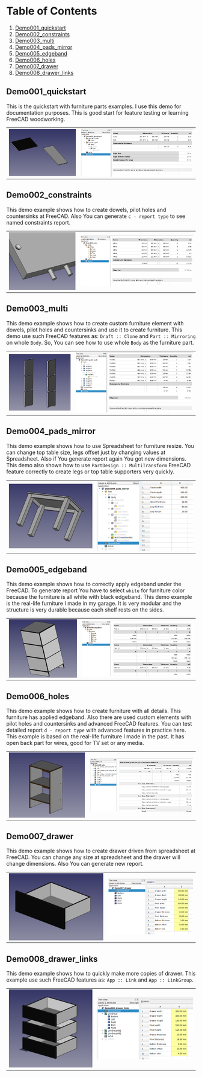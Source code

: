 # Table of Contents

1. [Demo001_quickstart](#demo001_quickstart)
2. [Demo002_constraints](#demo002_constraints)
3. [Demo003_multi](#demo003_multi)
4. [Demo004_pads_mirror](#demo004_pads_mirror)
5. [Demo005_edgeband](#demo005_edgeband)
6. [Demo006_holes](#demo006_holes)
7. [Demo007_drawer](#demo007_drawer)
8. [Demo008_drawer_links](#demo008_drawer_links)


## Demo001_quickstart

This is the quickstart with furniture parts examples. I use this demo for documentation purposes. This is good start for feature testing or learning FreeCAD woodworking.

|   |   |
|---|---|
| ![Demo001](https://raw.githubusercontent.com/dprojects/getDimensions/master/Demo/Screenshots/Demo001/001.png) | ![Demo001](https://raw.githubusercontent.com/dprojects/getDimensions/master/Demo/Screenshots/Demo001/002.png) |

## Demo002_constraints

This demo example shows how to create dowels, pilot holes and countersinks at FreeCAD. Also You can generate `c - report type` to see named constraints report.

|   |   |
|---|---|
| ![Demo002](https://raw.githubusercontent.com/dprojects/getDimensions/master/Demo/Screenshots/Demo002/001.png) | ![Demo002](https://raw.githubusercontent.com/dprojects/getDimensions/master/Demo/Screenshots/Demo002/002.png) |

## Demo003_multi

This demo example shows how to create custom furniture element with dowels, pilot holes and countersinks and use it to create furniture. This demo use such FreeCAD features as: `Draft :: Clone` and `Part :: Mirroring` on whole `Body`. So, You can see how to use whole `Body` as the furniture part.

|   |   |
|---|---|
| ![Demo003](https://raw.githubusercontent.com/dprojects/getDimensions/master/Demo/Screenshots/Demo003/001.png) | ![Demo003](https://raw.githubusercontent.com/dprojects/getDimensions/master/Demo/Screenshots/Demo003/002.png) |

## Demo004_pads_mirror

This demo example shows how to use Spreadsheet for furniture resize. You can change top table size, legs offset just by changing values at Spreadsheet. Also if You generate report again You got new dimensions. This demo also shows how to use `PartDesign :: MultiTransform` FreeCAD feature correctly to create legs or top table supporters very quickly.

|   |   |
|---|---|
| ![Demo004](https://raw.githubusercontent.com/dprojects/getDimensions/master/Demo/Screenshots/Demo004/001.png) | ![Demo004](https://raw.githubusercontent.com/dprojects/getDimensions/master/Demo/Screenshots/Demo004/002.png) |

## Demo005_edgeband

This demo example shows how to correctly apply edgeband under the FreeCAD. To generate report You have to select `white` for furniture color because the furniture is all white with black edgeband. This demo example is the real-life furniture I made in my garage. It is very modular and the structure is very durable because each shelf rests on the sides.

|   |   |
|---|---|
| ![Demo005](https://raw.githubusercontent.com/dprojects/getDimensions/master/Demo/Screenshots/Demo005/001.png) | ![Demo005](https://raw.githubusercontent.com/dprojects/getDimensions/master/Demo/Screenshots/Demo005/002.png) |

## Demo006_holes

This demo example shows how to create furniture with all details. This furniture has applied edgeband. Also there are used custom elements with pilot holes and countersinks and advanced FreeCAD features. You can test detailed report `d - report type` with advanced features in practice here. This example is based on the real-life furniture I made in the past. It has open back part for wires, good for TV set or any media.

|   |   |
|---|---|
| ![Demo006](https://raw.githubusercontent.com/dprojects/getDimensions/master/Demo/Screenshots/Demo006/001.png) | ![Demo006](https://raw.githubusercontent.com/dprojects/getDimensions/master/Demo/Screenshots/Demo006/002.png) |

## Demo007_drawer

This demo example shows how to create drawer driven from spreadsheet at FreeCAD. You can change any size at spreadsheet and the drawer will change dimensions. Also You can generate new report.

|   |   |
|---|---|
| ![Demo007](https://raw.githubusercontent.com/dprojects/getDimensions/master/Demo/Screenshots/Demo007/001.png) | ![Demo007](https://raw.githubusercontent.com/dprojects/getDimensions/master/Demo/Screenshots/Demo007/002.png) |

## Demo008_drawer_links

This demo example shows how to quickly make more copies of drawer. This example use such FreeCAD features as: `App :: Link` and `App :: LinkGroup`.

|   |   |
|---|---|
| ![Demo008](https://raw.githubusercontent.com/dprojects/getDimensions/master/Demo/Screenshots/Demo008/001.png) | ![Demo008](https://raw.githubusercontent.com/dprojects/getDimensions/master/Demo/Screenshots/Demo008/002.png) |

